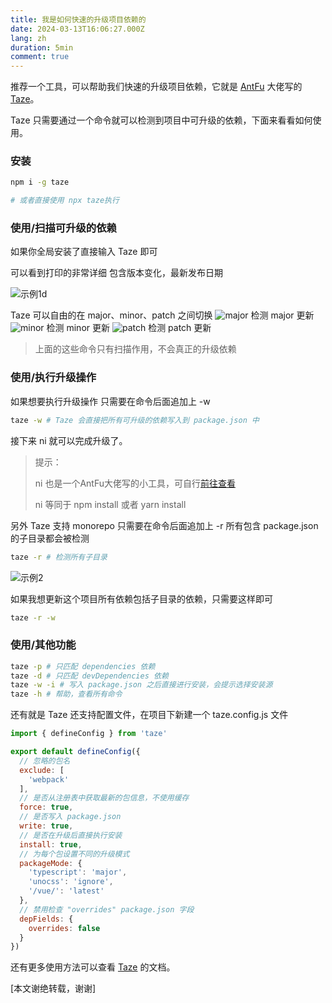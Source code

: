 ```yaml
---
title: 我是如何快速的升级项目依赖的
date: 2024-03-13T16:06:27.000Z
lang: zh
duration: 5min
comment: true
---
```


推荐一个工具，可以帮助我们快速的升级项目依赖，它就是 [AntFu](https://github.com/antfu) 大佬写的 [Taze](https://github.com/antfu/taze)。

Taze 只需要通过一个命令就可以检测到项目中可升级的依赖，下面来看看如何使用。

### 安装

```bash
npm i -g taze

# 或者直接使用 npx taze执行
```

### 使用/扫描可升级的依赖

如果你全局安装了直接输入 Taze 即可

可以看到打印的非常详细 包含版本变化，最新发布日期

![示例1d](https://7.isyangs.cn/1/65f1da0fd28ce-1.png)

<div class="text-center relative">
  Taze 可以自由的在 major、minor、patch 之间切换
  <img class="!m0" src="https://7.isyangs.cn/1/65f1e03ae169e-1.png" alt="major" />
  检测 major 更新
  <img class="!m0" src="https://7.isyangs.cn/1/65f1e009e4e1b-1.png" alt="minor" />
  检测 minor 更新
  <img class="!m0" src="https://7.isyangs.cn/1/65f1e168c3ecc-1.png" alt="patch" />
  检测 patch 更新
</div>

> 上面的这些命令只有扫描作用，不会真正的升级依赖

### 使用/执行升级操作

如果想要执行升级操作 只需要在命令后面追加上 -w 

```bash
taze -w # Taze 会直接把所有可升级的依赖写入到 package.json 中
```
接下来 ni 就可以完成升级了。

> 提示：
>
> ni 也是一个AntFu大佬写的小工具，可自行[前往查看](https://github.com/antfu/ni)
>
> ni 等同于 npm install 或者 yarn install

另外 Taze 支持 monorepo 只需要在命令后面追加上 -r 所有包含 package.json 的子目录都会被检测

```bash
taze -r # 检测所有子目录
```

<img class="!m0" src="https://7.isyangs.cn/1/65f1eaf4d2420-1.png" alt="示例2" />

如果我想更新这个项目所有依赖包括子目录的依赖，只需要这样即可

```bash
taze -r -w
```

### 使用/其他功能

```bash
taze -p # 只匹配 dependencies 依赖
taze -d # 只匹配 devDependencies 依赖
taze -w -i # 写入 package.json 之后直接进行安装，会提示选择安装源
taze -h # 帮助，查看所有命令
```

还有就是 Taze 还支持配置文件，在项目下新建一个 taze.config.js 文件

```javascript
import { defineConfig } from 'taze'

export default defineConfig({
  // 忽略的包名
  exclude: [
    'webpack'
  ],
  // 是否从注册表中获取最新的包信息，不使用缓存
  force: true,
  // 是否写入 package.json
  write: true,
  // 是否在升级后直接执行安装
  install: true,
  // 为每个包设置不同的升级模式
  packageMode: {
    'typescript': 'major',
    'unocss': 'ignore',
    '/vue/': 'latest'
  },
  // 禁用检查 "overrides" package.json 字段
  depFields: {
    overrides: false
  }
})
```

还有更多使用方法可以查看 [Taze](https://github.com/antfu/taze?tab=readme-ov-file#-taze) 的文档。


[本文谢绝转载，谢谢]
